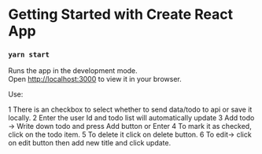 # Getting Started with Create React App

### `yarn start`

Runs the app in the development mode.\
Open [http://localhost:3000](http://localhost:3000) to view it in your browser.

Use: 

1 There is an checkbox to select whether to send data/todo to api or save it locally.
2 Enter the user Id and todo list will automatically update
3 Add todo -> Write down todo and press Add button or Enter 
4 To mark it as checked, click on the todo item.
5 To delete it click on delete button.
6 To edit-> click on edit button then add new title and click update.
